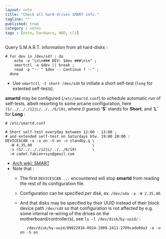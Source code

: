 ```yaml
---
layout: note
title: "Check all hard-drives SMART info."
tagline: ""
published: true
category : notes
tags : [note, hardware, HDD, cli]
---
```


Query S.M.A.R.T. information from all hard-disks :

    # for dev in /dev/sd? ; do
        echo -e "\n\n### DEV: $dev ###\n\n" ;
        smartctl -a $dev || break ;
        read -p "-- ^ $dev -- Continue ? --" ;
      done

* Use `smartctl -t short /dev/sdX` to initiate a short self-test
(`long` for extented self-tests).

__smartd__ may be configured (`/etc/smartd.conf`) to schedule automatic run of self-tests,
albeit resorting to some arcane configuration, here `(S/../.././12|L/../../6/19)`,
where (_I guess_) '__S__' stands for __Short__, and '__L__' for __Long__ :

    # /etc/smartd.conf

    # Short self-test everyday between 12:00 - 13:00 ;
    # and extended self-test on Saturdays btw. 19:00 20:00 :
    DEVICESCAN -a -o on -S on -n standby,q \
      -W 4,35,40                           \
      -s (S/../.././12|L/../../6/19)       \
      -m cadet.fabien+sys@gmail.com

* [Arch wiki: SMART](https://wiki.archlinux.org/index.php/S.M.A.R.T.)
* Note that :
    - The first `DEVICESCAN ...` encountered will stop __smartd__ from
      reading the rest of its configuration file.
    - Configuration can be specified _per_ disk, ex. `/dev/sda -a -W 2,35,40`.
    - And that disks may be specified by their UUID instead of their block device
      path `/dev/sdX` so that configuration is not affected by e.g. some internal
      re-wiring of the drives on the motherboard/controller(s),
      see `ls -l /dev/disk/by-uuid/` :

             /dev/disk/by-uuid/09022016-0924-1909-2411-2709cade0da3 -a -o on -S on

